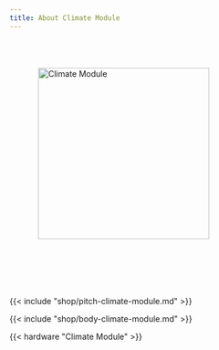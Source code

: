 ```yaml
---
title: About Climate Module
---
```


<style>
.module-pitch img {
    margin: 50px;
}
.module-pitch p {
    margin-top: 50px;
}
</style>

<div class="clearfix module-pitch">
<img class="pull-left" src="climate-module.png" alt="Climate Module" width="300">
<p>{{< include "shop/pitch-climate-module.md" >}}</p>
</div>

{{< include "shop/body-climate-module.md" >}}

{{< hardware "Climate Module" >}}
